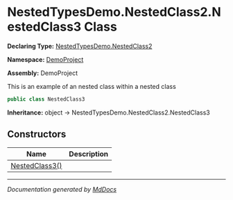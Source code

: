 ﻿# NestedTypesDemo.NestedClass2.NestedClass3 Class

**Declaring Type:** [NestedTypesDemo.NestedClass2](../index.md)

**Namespace:** [DemoProject](../../../index.md)

**Assembly:** DemoProject

This is an example of an nested class within a nested class

```csharp
public class NestedClass3
```

**Inheritance:** object → NestedTypesDemo.NestedClass2.NestedClass3

## Constructors

| Name                                    | Description |
| --------------------------------------- | ----------- |
| [NestedClass3()](constructors/index.md) |             |

___

*Documentation generated by [MdDocs](https://github.com/ap0llo/mddocs)*
